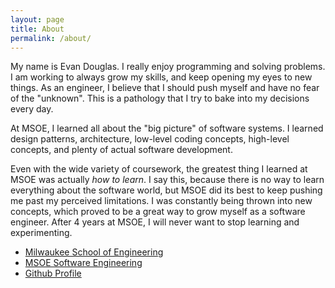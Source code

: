 ```yaml
---
layout: page
title: About
permalink: /about/
---
```


<p>
My name is Evan Douglas. I really enjoy programming and solving problems. I am working to always grow my skills, and keep opening my eyes to new things.
As an engineer, I believe that I should push myself and have no fear of the "unknown". This is a pathology that I try to bake into my decisions every day.
</p>

<p>
At MSOE, I learned all about the "big picture" of software systems. I learned design patterns, architecture, low-level coding concepts, high-level concepts,
and plenty of actual software development. 
</p>
<p>
Even with the wide variety of coursework, the greatest thing I learned at MSOE was actually <i>how to learn</i>.
I say this, because there is no way to learn everything about the software world, but MSOE did its best to keep pushing me past my perceived limitations. 
I was constantly being thrown into new concepts, which proved to be a great way to grow myself as a software engineer. After 4 years at MSOE, I will never want to stop learning and experimenting.
</p>
<ul>
<li><a href="http://www.msoe.edu/">Milwaukee School of Engineering</a></li>
<li><a href="http://www.msoe.edu/academics/engineering-undergraduate-programs/software-engineering-overview/">MSOE Software Engineering</a></li>
<li><a href="https://github.com/evandouglas">Github Profile</a></li>
</ul>